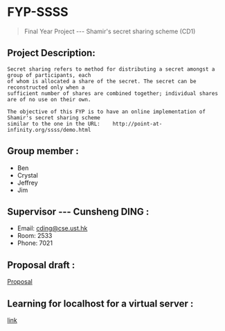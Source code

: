 # FYP-SSSS
> Final Year Project --- Shamir's secret sharing scheme (CD1)

## Project Description:
    
    Secret sharing refers to method for distributing a secret amongst a group of participants, each 
    of whom is allocated a share of the secret. The secret can be reconstructed only when a 
    sufficient number of shares are combined together; individual shares are of no use on their own.

    The objective of this FYP is to have an online implementation of Shamir's secret sharing scheme 
    similar to the one in the URL:    http://point-at-infinity.org/ssss/demo.html

## Group member :
* Ben
* Crystal
* Jeffrey
* Jim

## Supervisor --- Cunsheng DING :
* Email:   cding@cse.ust.hk
* Room:    2533
* Phone:   7021

## Proposal draft :
[Proposal](https://docs.google.com/document/d/1ssRn5Mdr7cZdHyzd_QNMyg-0iYVcA5LMTyV-qPE8NLQ/edit?pli=1)

## Learning for localhost for a virtual server :
[link](https://ronallo.com/iiif-workshop-new/preparation/web-server.html)
